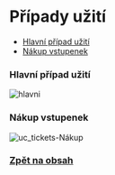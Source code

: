 # Případy užití

- [Hlavní případ užití](#hlavní-případ-užití)
- [Nákup vstupenek](#nákup-vstupenek)

### Hlavní případ užití

![hlavni](https://github.com/jan-zabloudil/4IT575-softwarove-architektury/assets/81581922/f576803d-0636-4528-9994-216fa94bd557)

### Nákup vstupenek
 
![uc_tickets-Nákup](https://github.com/jan-zabloudil/4IT575-softwarove-architektury/assets/81581922/57557c3d-0790-4706-be95-814c9d81478f)

### [Zpět na obsah](../../README.md#obsah)
